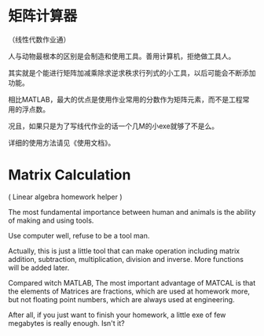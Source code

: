 # 矩阵计算器

（线性代数作业通）

人与动物最根本的区别是会制造和使用工具。善用计算机，拒绝做工具人。

其实就是个能进行矩阵加减乘除求逆求秩求行列式的小工具，以后可能会不断添加功能。

相比MATLAB，最大的优点是使用作业常用的分数作为矩阵元素，而不是工程常用的浮点数。

况且，如果只是为了写线代作业的话一个几M的小exe就够了不是么。

详细的使用方法请见《使用文档》。

# Matrix Calculation 

( Linear algebra homework helper )

The most fundamental importance between human and animals is the ability of making and using tools.

Use computer well, refuse to be a tool man.

Actually, this is just a little tool that can make operation including matrix addition, subtraction, multiplication, division and inverse. More functions will be added later.

Compared witch MATLAB, The most important advantage of MATCAL is that the elements of Matrices are fractions, which are used at homework more, but not floating point numbers, which are always used at engineering. 

After all, if you just want to finish your homework, a little exe of few megabytes is really enough. Isn't it?